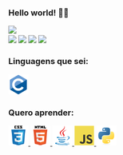 ### Hello world! 👋🏻
<div align="left">
  <a href="https://github.com/passosxp">
    <img height="180em" src="https://github-readme-stats.vercel.app/api?username=passosxp&show_icons=true&theme=dark&include_all_commits=true&count_private=true"/>
    
<div>
  <a href="https://instagram.com/passos_xp" target="_blank"><img src="https://img.shields.io/badge/-Instagram-%23E4405F?style=for-the-badge&logo=instagram&logoColor=white" target="_blank"></a>
  <a href="https://twitter.com/passos_xp" target="_blank"><img src="https://img.shields.io/badge/Twitter-00ACEE?style=for-the-badge&logo=twitter&logoColor=white" target="_blank"></a> 
 	<a href="https://www.twitch.tv/passos_xp" target="_blank"><img src="https://img.shields.io/badge/Twitch-9146FF?style=for-the-badge&logo=twitch&logoColor=white" target="_blank"></a>
  <a href="https://www.linkedin.com/in/gabriel-passolongo-2673b9235/" target="_blank"><img src="https://img.shields.io/badge/-LinkedIn-%230077B5?style=for-the-badge&logo=linkedin&logoColor=white" target="_blank"></a> 
  <h3 align="left">Linguagens que sei:</h3>
  <p align="left"> <a href="https://github.com/passosxp" target="_blank" rel="noreferrer"> <img src="https://raw.githubusercontent.com/devicons/devicon/master/icons/c/c-original.svg" alt="c" width="40" height="40"/> </a>
    <h3 align="left">Quero aprender:</h3>
    <p align="left"> <a href="https://github.com/passosxp" target="_blank" rel="noreferrer"> <img src="https://raw.githubusercontent.com/devicons/devicon/master/icons/css3/css3-original-wordmark.svg" alt="css3" width="40" height="40"/> </a> <a href="https://github.com/passosxp" target="_blank" rel="noreferrer"> <img src="https://raw.githubusercontent.com/devicons/devicon/master/icons/html5/html5-original-wordmark.svg" alt="html5" width="40" height="40"/> </a> <a href="https://github.com/passosxp" target="_blank" rel="noreferrer"> <img src="https://raw.githubusercontent.com/devicons/devicon/master/icons/java/java-original.svg" alt="java" width="40" height="40"/> </a> <a href="https://github.com/passosxp" target="_blank" rel="noreferrer"> <img src="https://raw.githubusercontent.com/devicons/devicon/master/icons/javascript/javascript-original.svg" alt="javascript" width="40" height="40"/> </a> <a href="https://github.com/passosxp" target="_blank" rel="noreferrer"> <img src="https://raw.githubusercontent.com/devicons/devicon/master/icons/python/python-original.svg" alt="python" width="40" height="40"/> </a> </p>
